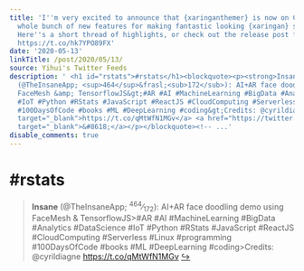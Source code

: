 ```yaml
---
title: 'I''m very excited to announce that {xaringanthemer} is now on CRAN with a
  whole bunch of new features for making fantastic looking {xaringan} slides! #rstats
  Here''s a short thread of highlights, or check out the release post for more details.
  https://t.co/hk7YPO89FX'
date: '2020-05-13'
linkTitle: /post/2020/05/13/
source: Yihui's Twitter Feeds
description: ' <h1 id="rstats">#rstats</h1><blockquote><p><strong>Insane</strong>
  (@TheInsaneApp; <sup>464</sup>&frasl;<sub>172</sub>): AI+AR face doodling demo using
  FaceMesh &amp; TensorflowJS&gt;#AR #AI #MachineLearning #BigData #Analytics #DataScience
  #IoT #Python #RStats #JavaScript #ReactJS #CloudComputing #Serverless #Linux #programming
  #100DaysOfCode #books #ML #DeepLearning #coding&gt;Credits: @cyrildiagne <a href="https://t.co/qMtWfN1MGv"
  target="_blank">https://t.co/qMtWfN1MGv</a> <a href="https://twitter.com/xieyihui/status/1260089999774679047"
  target="_blank">&#8618;</a></p></blockquote><!-- ...'
disable_comments: true
---
```

 <h1 id="rstats">#rstats</h1><blockquote><p><strong>Insane</strong> (@TheInsaneApp; <sup>464</sup>&frasl;<sub>172</sub>): AI+AR face doodling demo using FaceMesh &amp; TensorflowJS&gt;#AR #AI #MachineLearning #BigData #Analytics #DataScience #IoT #Python #RStats #JavaScript #ReactJS #CloudComputing #Serverless #Linux #programming #100DaysOfCode #books #ML #DeepLearning #coding&gt;Credits: @cyrildiagne <a href="https://t.co/qMtWfN1MGv" target="_blank">https://t.co/qMtWfN1MGv</a> <a href="https://twitter.com/xieyihui/status/1260089999774679047" target="_blank">&#8618;</a></p></blockquote><!-- ...